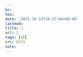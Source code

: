 ```yaml
---
bc:
hex:
date: '2025-10-13T10:27:04+08:00'
lastmod:
title: 􂄡
url: 􂄡
tags: [邱]
src: DCCV
note:
---
```

